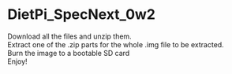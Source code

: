 # DietPi_SpecNext_0w2

Download all the files and unzip them. 
<br>
Extract one of the .zip parts for the whole .img file to be extracted.
<br> 
Burn the image to a bootable SD card
<br>
Enjoy!
